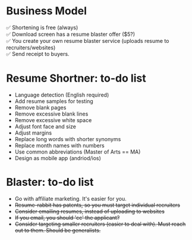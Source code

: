 # Business Model

:white_check_mark: Shortening is free (always)\
:white_check_mark: Download screen has a resume blaster offer ($5?)\
:white_check_mark: You create your own resume blaster service (uploads resume to recruiters/websites)\
:white_check_mark: Send receipt to buyers. 

# Resume Shortner: to-do list

* Language detection (English required)
* Add resume samples for testing
* Remove blank pages
* Remove excessive blank lines
* Remove excessive white space
* Adjust font face and size 
* Adjust margins
* Replace long words with shorter synonyms
* Replace month names with numbers
* Use common abbreviations (Master of Arts == MA)
* Design as mobile app (andriod/ios)

# Blaster: to-do list

* Go with affiliate marketing. It's easier for you. 
* ~~Resume-rabbit has patents, so you must target individual recruiters~~
* ~~Consider emailing resumes, instead of uploading to websites~~
* ~~If you email, you should 'cc' the applicant?~~
* ~~Consider targeting smaller recruiters (easier to deal with). Must reach out to them. Should be generalists.~~ 

